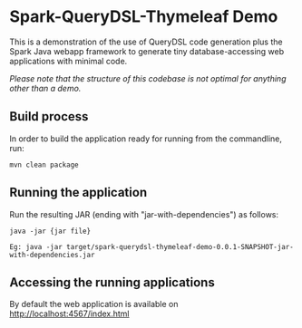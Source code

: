 # Spark-QueryDSL-Thymeleaf Demo

This is a demonstration of the use of QueryDSL code generation plus the Spark Java webapp framework to generate tiny database-accessing web applications with minimal code. 

*Please note that the structure of this codebase is not optimal for anything other than a demo.*

## Build process

In order to build the application ready for running from the commandline, run:

```
mvn clean package
```

## Running the application

Run the resulting JAR (ending with "jar-with-dependencies") as follows:

```
java -jar {jar file}

Eg: java -jar target/spark-querydsl-thymeleaf-demo-0.0.1-SNAPSHOT-jar-with-dependencies.jar
```

## Accessing the running applications

By default the web application is available on [http://localhost:4567/index.html](http://localhost:4567/index.html)